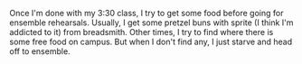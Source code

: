 Once I'm done with my 3:30 class, I try to get some food before going for ensemble rehearsals.
Usually, I get some pretzel buns with sprite (I think I'm addicted to it) from breadsmith.
Other times, I try to find where there is some free food on campus.
But when I don't find any, I just starve and head off to ensemble.

